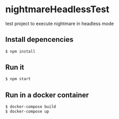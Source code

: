 # nightmareHeadlessTest
test project to execute nightmare in headless mode

## Install depencencies

```bash
$ npm install
```

## Run it

```bash
$ npm start
```

## Run in a docker container

```bash
$ docker-compose build
$ docker-compose up
```

